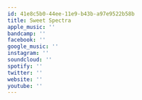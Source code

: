 ```yaml
---
id: 41e8c5b0-44ee-11e9-b43b-a97e9522b58b
title: Sweet Spectra
apple_music: ''
bandcamp: ''
facebook: ''
google_music: ''
instagram: ''
soundcloud: ''
spotify: ''
twitter: ''
website: ''
youtube: ''
---
```

